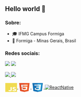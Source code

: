 ## Hello world 👋

 <div>
  <h3>Sobre: </h3>
  <ul>
   <li>🎓 IFMG Campus Formiga</li>
   <li>📌 Formiga - Minas Gerais, Brasil</li>
  </ul>
 </div>

<div>
  <h3>Redes sociais: </h3>
  <a href = "mailto:gemeos@soutowhs.com"><img src="https://img.shields.io/badge/-Gmail-%23333?style=for-the-badge&logo=gmail&logoColor=white" target="_blank"></a>
  <a href="https://www.linkedin.com/in/wayne-souto-66a963216/" target="_blank"><img src="https://img.shields.io/badge/-LinkedIn-%230077B5?style=for-the-badge&logo=linkedin&logoColor=white" target="_blank"></a> 
 </div>
 
<br>

 <div>
  <a href="https://github.com/soutowhs">
  <img height="150" src="https://github-readme-stats.vercel.app/api?username=soutowhs&show_icons=true&theme=tokyonight&include_all_commits=true&count_private=true"/>
  <img height="150" src="https://github-readme-stats.vercel.app/api/top-langs/?username=soutowhs&layout=compact&langs_count=6&theme=tokyonight"/>
</div>
<div style="display: inline_block"><br>
  <img align="center" alt="Js" height="30" width="40" src="https://raw.githubusercontent.com/devicons/devicon/master/icons/javascript/javascript-plain.svg">
  <img align="center" alt="HTML" height="30" width="40" src="https://raw.githubusercontent.com/devicons/devicon/master/icons/html5/html5-original.svg">
  <img align="center" alt="CSS" height="30" width="40" src="https://raw.githubusercontent.com/devicons/devicon/master/icons/css3/css3-original.svg">
  <img align="center" alt="ReactNative" height="30" width="40" src="https://cdn.jsdelivr.net/gh/devicons/devicon/icons/react/react-original.svg">
</div>
 
